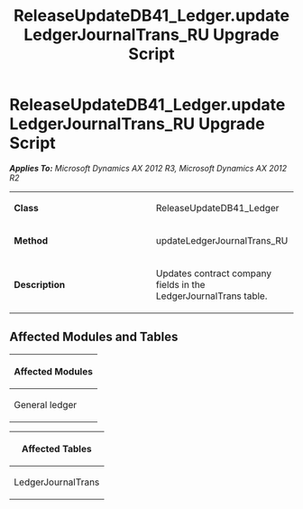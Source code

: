 ﻿---
title: ReleaseUpdateDB41_Ledger.updateLedgerJournalTrans_RU Upgrade Script
TOCTitle: ReleaseUpdateDB41_Ledger.updateLedgerJournalTrans_RU Upgrade Script
ms:assetid: e6af6f58-7606-4a75-c30f-738de55f583f
ms:mtpsurl: https://msdn.microsoft.com/en-us/library/JJ719784(v=AX.60)
ms:contentKeyID: 49711857
ms.date: 05/18/2015
mtps_version: v=AX.60
---

# ReleaseUpdateDB41\_Ledger.updateLedgerJournalTrans\_RU Upgrade Script 


_**Applies To:** Microsoft Dynamics AX 2012 R3, Microsoft Dynamics AX 2012 R2_

<table>
<colgroup>
<col style="width: 50%" />
<col style="width: 50%" />
</colgroup>
<tbody>
<tr class="odd">
<td><p><strong>Class</strong></p></td>
<td><p>ReleaseUpdateDB41_Ledger</p></td>
</tr>
<tr class="even">
<td><p><strong>Method</strong></p></td>
<td><p>updateLedgerJournalTrans_RU</p></td>
</tr>
<tr class="odd">
<td><p><strong>Description</strong></p></td>
<td><p>Updates contract company fields in the LedgerJournalTrans table.</p></td>
</tr>
</tbody>
</table>


## Affected Modules and Tables

<table>
<colgroup>
<col style="width: 100%" />
</colgroup>
<thead>
<tr class="header">
<th><p>Affected Modules</p></th>
</tr>
</thead>
<tbody>
<tr class="odd">
<td><p>General ledger</p></td>
</tr>
</tbody>
</table>


<table>
<colgroup>
<col style="width: 100%" />
</colgroup>
<thead>
<tr class="header">
<th><p>Affected Tables</p></th>
</tr>
</thead>
<tbody>
<tr class="odd">
<td><p>LedgerJournalTrans</p></td>
</tr>
</tbody>
</table>

  


